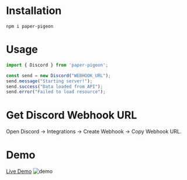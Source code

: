 # Installation
```console
npm i paper-pigeon
```
# Usage
```js
import { Discord } from 'paper-pigeon';

const send = new Discord("WEBHOOK_URL");
send.message("Starting server!");
send.success("Data loaded from API");
send.error("Failed to load resource");
```
# Get Discord Webhook URL
Open Discord -> Integrations -> Create Webhook -> Copy Webhook URL.

# Demo
[Live Demo](https://paper-pigeon-demo.vercel.app/)
![demo](https://user-images.githubusercontent.com/30378184/95209529-5c735e00-07e2-11eb-9724-e5a49b1e8585.jpg)
